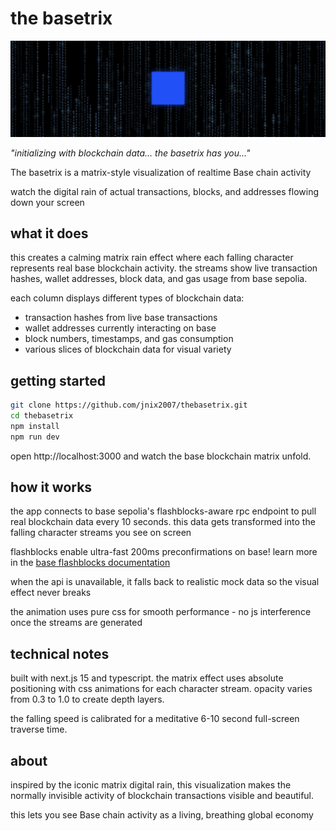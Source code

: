 # the basetrix

![The BaseTrix Screenshot](public/screenshot.png)

*"initializing with blockchain data... the basetrix has you..."*

The basetrix is a matrix-style visualization of realtime Base chain activity

watch the digital rain of actual transactions, blocks, and addresses flowing down your screen

## what it does

this creates a calming matrix rain effect where each falling character represents real base blockchain activity. the streams show live transaction hashes, wallet addresses, block data, and gas usage from base sepolia.

each column displays different types of blockchain data:
- transaction hashes from live base transactions
- wallet addresses currently interacting on base
- block numbers, timestamps, and gas consumption
- various slices of blockchain data for visual variety

## getting started

```bash
git clone https://github.com/jnix2007/thebasetrix.git
cd thebasetrix
npm install
npm run dev
```

open http://localhost:3000 and watch the base blockchain matrix unfold.

## how it works

the app connects to base sepolia's flashblocks-aware rpc endpoint to pull real blockchain data every 10 seconds. this data gets transformed into the falling character streams you see on screen

flashblocks enable ultra-fast 200ms preconfirmations on base! learn more in the [base flashblocks documentation](https://docs.base.org/base-chain/flashblocks/apps)

when the api is unavailable, it falls back to realistic mock data so the visual effect never breaks

the animation uses pure css for smooth performance - no js interference once the streams are generated

## technical notes

built with next.js 15 and typescript. the matrix effect uses absolute positioning with css animations for each character stream. opacity varies from 0.3 to 1.0 to create depth layers.

the falling speed is calibrated for a meditative 6-10 second full-screen traverse time.

## about

inspired by the iconic matrix digital rain, this visualization makes the normally invisible activity of blockchain transactions visible and beautiful.

this lets you see Base chain activity as a living, breathing global economy
